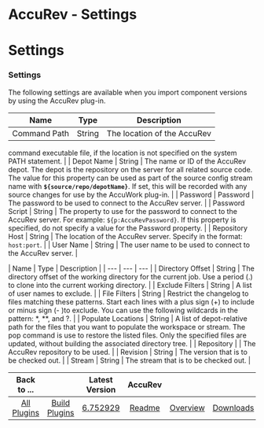 
AccuRev - Settings
==================

# Settings



### Settings




 



The following settings are available when you import component versions by using the AccuRev 
plug-in. 




| Name | Type | Description |
| --- | --- | --- |
| Command Path | String | The location of the AccuRev 
command executable file, if the location is not specified on the system PATH statement.
  |
| Depot Name | String | The 
name or ID of the AccuRev depot. The depot is the repository on the server for all related source code. The value for 
this property can be used as part of the source config stream name with **``${source/repo/depotName}``**. If set, this 
will be recorded with any source changes for use by the AccuWork plug-in.
  |
| Password | Password | The password to be
 used to connect to the AccuRev server. |
| Password Script | String | The property to use for the password to connect 
to the AccuRev server. For example: ``${p:AccuRevPassword}``. If this property is specified, do not specify a value for 
the Password property.
  |
| Repository Host | String | The location of the AccuRev server. Specify in the format: 
`host:port`. |
| User Name | String | The user name to be used to connect to the AccuRev server. |




| Name | Type | 
Description |
| --- | --- | --- |
| Directory Offset | String | The directory offset of the working directory for the 
current job. Use a period (.) to clone into the current working directory.
  |
| Exclude Filters | String | A list of 
user names to exclude. |
| File Filters | String | Restrict the changelog to files matching these patterns. Start each 
lines with a plus sign (+) to include or minus sign (- )to exclude. You can use the following wildcards in the pattern: 
*, **, and ?.
  |
| Populate Locations | String | A list of depot-relative path for the files that you want to populate 
the workspace or stream. The pop command is use to restore the listed files. Only the specified files are updated, 
without building the associated directory tree.
  |
| Repository |  | The AccuRev repository to be used. |
| Revision | 
String | The version that is to be checked out. |
| Stream | String | The stream that is to be checked out. |





|Back to ...||Latest Version|AccuRev |||
| :---: | :---: | :---: | :---: | :---: | :---: |
|[All Plugins](../../index.md)|[Build Plugins](../README.md)|[6.752929](https://raw.githubusercontent.com/UrbanCode/IBM-UCB-PLUGINS/main/files/AccuRev/AccuRev-6.752929.zip)|[Readme](README.md)|[Overview](overview.md)|[Downloads](downloads.md)|
